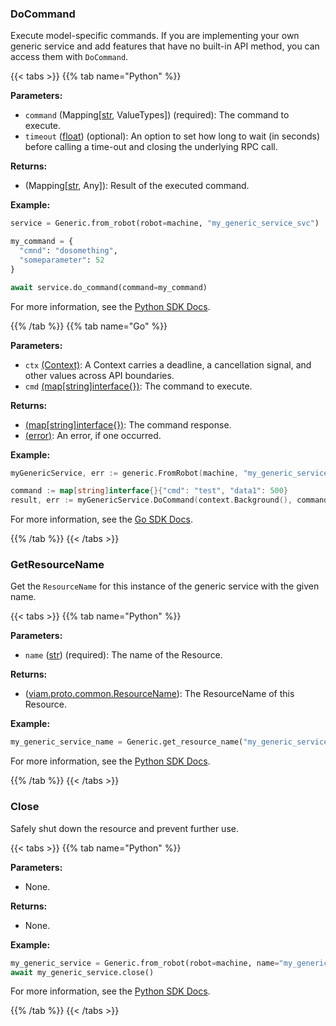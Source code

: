 ### DoCommand

Execute model-specific commands.
If you are implementing your own generic service and add features that have no built-in API method, you can access them with `DoCommand`.

{{< tabs >}}
{{% tab name="Python" %}}

**Parameters:**

- `command` (Mapping[[str](https://docs.python.org/3/library/stdtypes.html#text-sequence-type-str), ValueTypes]) (required): The command to execute.
- `timeout` ([float](https://docs.python.org/3/library/stdtypes.html#numeric-types-int-float-complex)) (optional): An option to set how long to wait (in seconds) before calling a time-out and closing the underlying RPC call.

**Returns:**

- (Mapping[[str](https://docs.python.org/3/library/stdtypes.html#text-sequence-type-str), Any]): Result of the executed command.

**Example:**

```python {class="line-numbers linkable-line-numbers"}
service = Generic.from_robot(robot=machine, "my_generic_service_svc")

my_command = {
  "cmnd": "dosomething",
  "someparameter": 52
}

await service.do_command(command=my_command)
```

For more information, see the [Python SDK Docs](https://python.viam.dev/autoapi/viam/services/generic/client/index.html#viam.services.generic.client.GenericClient.do_command).

{{% /tab %}}
{{% tab name="Go" %}}

**Parameters:**

- `ctx` [(Context)](https://pkg.go.dev/context#Context): A Context carries a deadline, a cancellation signal, and other values across API boundaries.
- `cmd` [(map[string]interface{})](https://go.dev/blog/maps): The command to execute.

**Returns:**

- [(map[string]interface{})](https://pkg.go.dev/builtin#string): The command response.
- [(error)](https://pkg.go.dev/builtin#error): An error, if one occurred.

**Example:**

```go {class="line-numbers linkable-line-numbers"}
myGenericService, err := generic.FromRobot(machine, "my_generic_service")

command := map[string]interface{}{"cmd": "test", "data1": 500}
result, err := myGenericService.DoCommand(context.Background(), command)
```

For more information, see the [Go SDK Docs](https://pkg.go.dev/go.viam.com/rdk/resource#Resource).

{{% /tab %}}
{{< /tabs >}}

### GetResourceName

Get the `ResourceName` for this instance of the generic service with the given name.

{{< tabs >}}
{{% tab name="Python" %}}

**Parameters:**

- `name` ([str](https://docs.python.org/3/library/stdtypes.html#text-sequence-type-str)) (required): The name of the Resource.

**Returns:**

- ([viam.proto.common.ResourceName](https://python.viam.dev/autoapi/viam/proto/common/index.html#viam.proto.common.ResourceName)): The ResourceName of this Resource.

**Example:**

```python {class="line-numbers linkable-line-numbers"}
my_generic_service_name = Generic.get_resource_name("my_generic_service")
```

For more information, see the [Python SDK Docs](https://python.viam.dev/autoapi/viam/services/generic/client/index.html#viam.services.generic.client.GenericClient.get_resource_name).

{{% /tab %}}
{{< /tabs >}}

### Close

Safely shut down the resource and prevent further use.

{{< tabs >}}
{{% tab name="Python" %}}

**Parameters:**

- None.

**Returns:**

- None.

**Example:**

```python {class="line-numbers linkable-line-numbers"}
my_generic_service = Generic.from_robot(robot=machine, name="my_generic_service")
await my_generic_service.close()
```

For more information, see the [Python SDK Docs](https://python.viam.dev/autoapi/viam/services/generic/client/index.html#viam.services.generic.client.GenericClient.close).

{{% /tab %}}
{{< /tabs >}}

